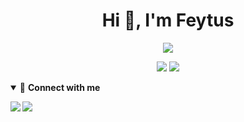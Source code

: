 <h1 align="center">Hi 👋, I'm Feytus</h1>
<p align = "center">
    <img src="https://readme-typing-svg.herokuapp.com?color=%2336BCF7&duration=3000&center=true&lines=I+am+a+developer;I+mainly+develop+in+Python" />
</p>


<p align = "center">
    <img src="https://github-readme-stats.vercel.app/api/top-langs/?username=feytus&layout=compact&theme=tokyonight" />
    <img src="https://github-readme-stats.vercel.app/api?username=feytus&show_icons=true&theme=tokyonight"/>
</p>

<details open>
<summary>🤝 <b>Connect with me<b></summary>

<p align = "center">

[<img src="https://img.shields.io/badge/twitter-1DA1F2.svg?&style=for-the-badge&logo=twitter&logoColor=white"/>](https://twitter.com/feytusinho)
[<img src ="https://img.shields.io/badge/portfolio-web-%23.svg?&style=for-the-badge&logo=&logoColor=white%22">](https://feytus.github.io)

</details>
